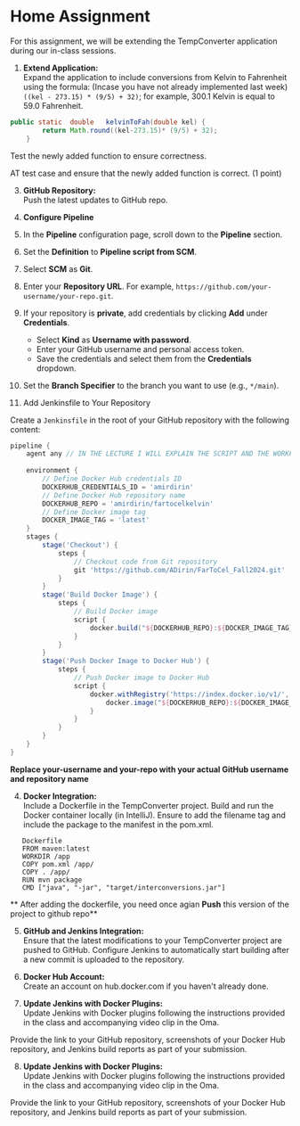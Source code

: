 # Home Assignment

For this assignment, we will be extending the TempConverter application during our in-class sessions. 

1. **Extend Application:**  
   Expand the application to include conversions from Kelvin to Fahrenheit using the formula: (Incase you have not already implemented last week) 
   `((kel - 273.15) * (9/5) + 32)`; for example, 300.1 Kelvin is equal to 59.0 Fahrenheit.  
````java
public static  double	kelvinToFah(double kel) {
		return Math.round((kel-273.15)* (9/5) + 32);
	}
````
Test the newly added function to ensure correctness.

AT test case and ensure that the newly added function is correct. (1 point)

   
3. **GitHub Repository:**  
  Push the latest updates to GitHub repo.

4. **Configure Pipeline**

1. In the **Pipeline** configuration page, scroll down to the **Pipeline** section.
2. Set the **Definition** to **Pipeline script from SCM**.
3. Select **SCM** as **Git**.
4. Enter your **Repository URL**. For example, `https://github.com/your-username/your-repo.git`.
5. If your repository is **private**, add credentials by clicking **Add** under **Credentials**.
   - Select **Kind** as **Username with password**.
   - Enter your GitHub username and personal access token.
   - Save the credentials and select them from the **Credentials** dropdown.
6. Set the **Branch Specifier** to the branch you want to use (e.g., `*/main`).

7. Add Jenkinsfile to Your Repository

Create a `Jenkinsfile` in the root of your GitHub repository with the following content:

```groovy
pipeline {
    agent any // IN THE LECTURE I WILL EXPLAIN THE SCRIPT AND THE WORKFLOW
    
    environment {
        // Define Docker Hub credentials ID
        DOCKERHUB_CREDENTIALS_ID = 'amirdirin'
        // Define Docker Hub repository name
        DOCKERHUB_REPO = 'amirdirin/fartocelkelvin'
        // Define Docker image tag
        DOCKER_IMAGE_TAG = 'latest'
    }
    stages {
        stage('Checkout') {
            steps {
                // Checkout code from Git repository
                git 'https://github.com/ADirin/FarToCel_Fall2024.git'
            }
        }  
        stage('Build Docker Image') {
            steps {
                // Build Docker image
                script {
                    docker.build("${DOCKERHUB_REPO}:${DOCKER_IMAGE_TAG}")
                }
            }
        }
        stage('Push Docker Image to Docker Hub') {
            steps {
                // Push Docker image to Docker Hub
                script {
                    docker.withRegistry('https://index.docker.io/v1/', DOCKERHUB_CREDENTIALS_ID) {
                        docker.image("${DOCKERHUB_REPO}:${DOCKER_IMAGE_TAG}").push()
                    }
                }
            }
        }
    }
}

```
**Replace your-username and your-repo with your actual GitHub username and repository name**

4. **Docker Integration:**  
Include a Dockerfile in the TempConverter project. Build and run the Docker container locally (in IntelliJ). Ensure to add the filename tag and include the package to the manifest in the pom.xml.  
````Docker
   Dockerfile
   FROM maven:latest
   WORKDIR /app
   COPY pom.xml /app/
   COPY . /app/
   RUN mvn package
   CMD ["java", "-jar", "target/interconversions.jar"]
````
** After adding the dockerfile, you need once agian **Push** this version of the project to github repo** 

5. **GitHub and Jenkins Integration:**  
Ensure that the latest modifications to your TempConverter project are pushed to GitHub. Configure Jenkins to automatically start building after a new commit is uploaded to the repository.

7. **Docker Hub Account:**  
Create an account on hub.docker.com if you haven't already done.

8. **Update Jenkins with Docker Plugins:**  
Update Jenkins with Docker plugins following the instructions provided in the class and accompanying video clip in the Oma.

Provide the link to your GitHub repository, screenshots of your Docker Hub repository, and Jenkins build reports as part of your submission.

8. **Update Jenkins with Docker Plugins:**  
Update Jenkins with Docker plugins following the instructions provided in the class and accompanying video clip in the Oma.

Provide the link to your GitHub repository, screenshots of your Docker Hub repository, and Jenkins build reports as part of your submission.
